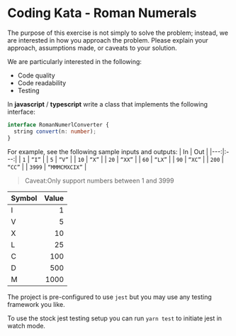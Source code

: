 # Coding Kata - Roman Numerals

The purpose of this exercise is not simply to solve the problem; instead, we are interested in how you approach the problem. Please explain your approach, assumptions made, or caveats to your solution.

We are particularly interested in the following:
- Code quality
- Code readability
- Testing

In **javascript** / **typescript** write a class that implements the following interface:

```typescript
interface RomanNumerlConverter {
  string convert(n: number);
}
```

For example, see the following sample inputs and outputs:
| In | Out |
|---:|:---:|
| `1` | `“I”` |
| `5` | `“V”` |
| `10` | `“X”` |
| `20` | `“XX”` |
| `60` | `“LX”` |
| `90` | `“XC”` |
| `200` | `“CC”` |
| `3999` | `“MMMCMXCIX”` |

> Caveat:Only support numbers between 1 and 3999

| Symbol | Value |
|---|---:|
|I|1|
|V|5|
|X|10|
|L|25|
|C|100|
|D|500|
|M|1000|

The project is pre-configured to use `jest` but you may use any testing framework you like.

To use the stock jest testing setup you can run `yarn test` to initiate jest in watch mode.
